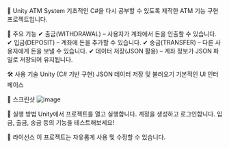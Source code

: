 🏦 Unity ATM System
기초적인 C#을 다시 공부할 수 있도록 제작한 ATM 기능 구현 프로젝트입니다.

📌 주요 기능
✔ 출금(WITHDRAWAL) – 사용자가 계좌에서 돈을 인출할 수 있습니다.
✔ 입금(DEPOSIT) – 계좌에 돈을 추가할 수 있습니다.
✔ 송금(TRANSFER) – 다른 사용자에게 돈을 보낼 수 있습니다.
✔ 데이터 저장(JSON 활용) – 계좌 정보가 JSON 파일로 저장되어 유지됩니다.

🛠 사용 기술
Unity (C# 기반 구현)
JSON 데이터 저장 및 불러오기
기본적인 UI 인터페이스

📸 스크린샷
![image](https://github.com/user-attachments/assets/3b5a8b59-1b28-42f4-943a-6af3d8b0dd3c)



🚀 실행 방법
Unity에서 프로젝트를 열고 실행합니다.
계정을 생성하고 로그인합니다.
입금, 출금, 송금 등의 기능을 테스트해보세요!

📜 라이선스
이 프로젝트는 자유롭게 사용 및 수정할 수 있습니다.
